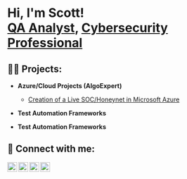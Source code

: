 <h1>Hi, I'm Scott! <br/><a href="https://github.com/ssatterfi">QA Analyst</a>, <a href="https://www.linkedin.com/in/scott-satterfield-pcm/">Cybersecurity Professional</a>  

<h2>👨‍💻 Projects:</h2>

- <b>Azure/Cloud Projects (AlgoExpert)</b>
  - [Creation of a Live SOC/Honeynet in Microsoft Azure](https://github.com/ssatterfi/Cloud-Azure-SOC)

  
- <b>Test Automation Frameworks</b>
  
- <b>Test Automation Frameworks</b>
  
  
  
<h2> 🤳 Connect with me:</h2>

[<img align="left" alt="ScottSatterfield | YouTube" width="22px" src="https://cdn.jsdelivr.net/npm/simple-icons@v3/icons/youtube.svg" />][youtube]
[<img align="left" alt="ScottSatterfield | Twitter" width="22px" src="https://cdn.jsdelivr.net/npm/simple-icons@v3/icons/twitter.svg" />][twitter]
[<img align="left" alt="ScottSatterfield | LinkedIn" width="22px" src="https://cdn.jsdelivr.net/npm/simple-icons@v3/icons/linkedin.svg" />][linkedin]
[<img align="left" alt="ScottSatterfield | Instagram" width="22px" src="https://cdn.jsdelivr.net/npm/simple-icons@v3/icons/instagram.svg" />][instagram]

  
[twitter]: https://twitter.com/scottesatterfield
[youtube]: https://www.youtube.com/c/scottesatterfield
[instagram]: https://www.instagram.com/scottesatterfield/
[linkedin]: https://linkedin.com/in/scottesatterfield
